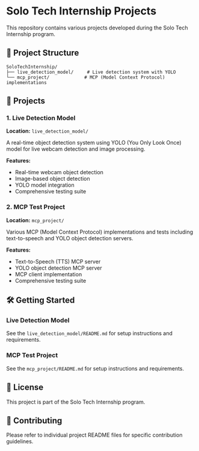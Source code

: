 # Solo Tech Internship Projects

This repository contains various projects developed during the Solo Tech Internship program.

## 📁 Project Structure

```
SoloTechInternship/
├── live_detection_model/     # Live detection system with YOLO
└── mcp_project/             # MCP (Model Context Protocol) implementations
```

## 🚀 Projects

### 1. Live Detection Model
**Location:** `live_detection_model/`

A real-time object detection system using YOLO (You Only Look Once) model for live webcam detection and image processing.

**Features:**
- Real-time webcam object detection
- Image-based object detection
- YOLO model integration
- Comprehensive testing suite

### 2. MCP Test Project
**Location:** `mcp_project/`

Various MCP (Model Context Protocol) implementations and tests including text-to-speech and YOLO object detection servers.

**Features:**
- Text-to-Speech (TTS) MCP server
- YOLO object detection MCP server
- MCP client implementation
- Comprehensive testing suite

## 🛠️ Getting Started

### Live Detection Model
See the `live_detection_model/README.md` for setup instructions and requirements.

### MCP Test Project
See the `mcp_project/README.md` for setup instructions and requirements.

## 📝 License

This project is part of the Solo Tech Internship program.

## 🤝 Contributing

Please refer to individual project README files for specific contribution guidelines. 